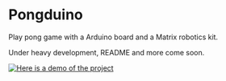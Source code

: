 # Pongduino
Play pong game with a Arduino board and a Matrix robotics kit.

Under heavy development, README and more come soon.

[![Here is a demo of the project](https://igcdn-photos-d-a.akamaihd.net/hphotos-ak-xfa1/t51.2885-15/11327897_976785052341467_629813912_n.jpg)](https://igcdn-videos-d-9-a.akamaihd.net/hphotos-ak-xaf1/t50.2886-16/11424148_979512518746309_476817521_n.mp4)
